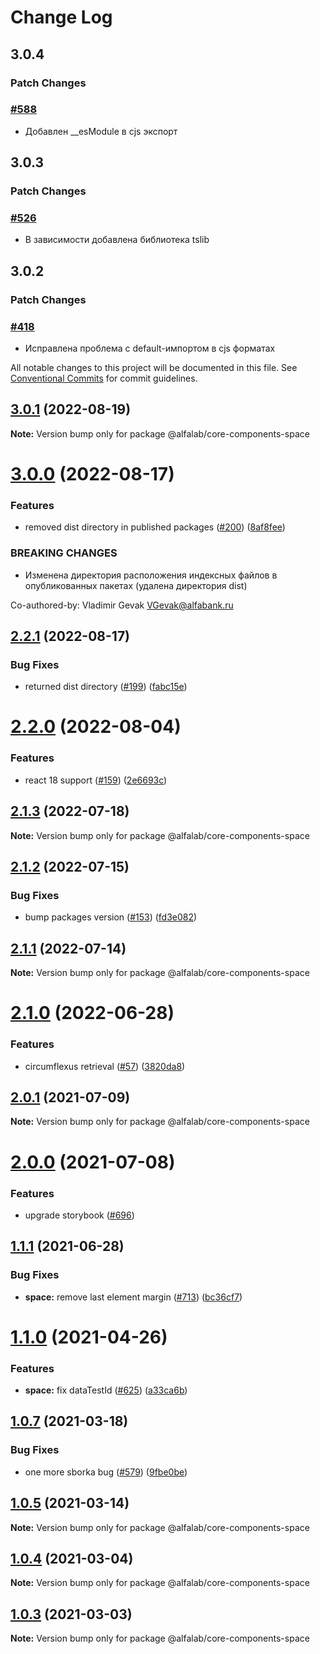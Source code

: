 # Change Log

## 3.0.4

### Patch Changes

### [#588](https://github.com/core-ds/core-components/pull/588)

-   Добавлен \_\_esModule в cjs экспорт

## 3.0.3

### Patch Changes

### [#526](https://github.com/core-ds/core-components/pull/526)

-   В зависимости добавлена библиотека tslib

## 3.0.2

### Patch Changes

### [#418](https://github.com/core-ds/core-components/pull/418)

-   Исправлена проблема с default-импортом в cjs форматах

All notable changes to this project will be documented in this file.
See [Conventional Commits](https://conventionalcommits.org) for commit guidelines.

## [3.0.1](https://github.com/core-ds/core-components/compare/@alfalab/core-components-space@3.0.0...@alfalab/core-components-space@3.0.1) (2022-08-19)

**Note:** Version bump only for package @alfalab/core-components-space

# [3.0.0](https://github.com/core-ds/core-components/compare/@alfalab/core-components-space@2.2.1...@alfalab/core-components-space@3.0.0) (2022-08-17)

### Features

-   removed dist directory in published packages ([#200](https://github.com/core-ds/core-components/issues/200)) ([8af8fee](https://github.com/core-ds/core-components/commit/8af8fee53ca0bd19fa2d1ca1422e0df23096e2c8))

### BREAKING CHANGES

-   Изменена директория расположения индексных файлов в опубликованных пакетах (удалена
    директория dist)

Co-authored-by: Vladimir Gevak <VGevak@alfabank.ru>

## [2.2.1](https://github.com/core-ds/core-components/compare/@alfalab/core-components-space@2.2.0...@alfalab/core-components-space@2.2.1) (2022-08-17)

### Bug Fixes

-   returned dist directory ([#199](https://github.com/core-ds/core-components/issues/199)) ([fabc15e](https://github.com/core-ds/core-components/commit/fabc15effa1457ca65ec7238206f1b1fc2a2a613))

# [2.2.0](https://github.com/core-ds/core-components/compare/@alfalab/core-components-space@2.1.3...@alfalab/core-components-space@2.2.0) (2022-08-04)

### Features

-   react 18 support ([#159](https://github.com/core-ds/core-components/issues/159)) ([2e6693c](https://github.com/core-ds/core-components/commit/2e6693c62f534e333aadb7d3fff4ffd78ac84c63))

## [2.1.3](https://github.com/core-ds/core-components/compare/@alfalab/core-components-space@2.1.2...@alfalab/core-components-space@2.1.3) (2022-07-18)

**Note:** Version bump only for package @alfalab/core-components-space

## [2.1.2](https://github.com/core-ds/core-components/compare/@alfalab/core-components-space@2.1.1...@alfalab/core-components-space@2.1.2) (2022-07-15)

### Bug Fixes

-   bump packages version ([#153](https://github.com/core-ds/core-components/issues/153)) ([fd3e082](https://github.com/core-ds/core-components/commit/fd3e08205672129cdce04e1000c673f2cd9c10da))

## [2.1.1](https://github.com/core-ds/core-components/compare/@alfalab/core-components-space@2.1.0...@alfalab/core-components-space@2.1.1) (2022-07-14)

**Note:** Version bump only for package @alfalab/core-components-space

# [2.1.0](https://github.com/core-ds/core-components/compare/@alfalab/core-components-space@2.0.3...@alfalab/core-components-space@2.1.0) (2022-06-28)

### Features

-   circumflexus retrieval ([#57](https://github.com/core-ds/core-components/issues/57)) ([3820da8](https://github.com/core-ds/core-components/commit/3820da818bcdcbee6904c648b3e29c3c828fe202))

## [2.0.1](https://github.com/core-ds/core-components/compare/@alfalab/core-components-space@2.0.0...@alfalab/core-components-space@2.0.1) (2021-07-09)

**Note:** Version bump only for package @alfalab/core-components-space

# [2.0.0](https://github.com/core-ds/core-components/compare/@alfalab/core-components-space@1.1.1...@alfalab/core-components-space@2.0.0) (2021-07-08)

### Features

-   upgrade storybook ([#696](https://github.com/core-ds/core-components/issues/696))

## [1.1.1](https://github.com/core-ds/core-components/compare/@alfalab/core-components-space@1.1.0...@alfalab/core-components-space@1.1.1) (2021-06-28)

### Bug Fixes

-   **space:** remove last element margin ([#713](https://github.com/core-ds/core-components/issues/713)) ([bc36cf7](https://github.com/core-ds/core-components/commit/bc36cf7db35cbd7c5d36c178a50bbd27d2f11b0c))

# [1.1.0](https://github.com/core-ds/core-components/compare/@alfalab/core-components-space@1.0.7...@alfalab/core-components-space@1.1.0) (2021-04-26)

### Features

-   **space:** fix dataTestId ([#625](https://github.com/core-ds/core-components/issues/625)) ([a33ca6b](https://github.com/core-ds/core-components/commit/a33ca6ba791a43252b09c5a6d81dbd206aaec2d7))

## [1.0.7](https://github.com/core-ds/core-components/compare/@alfalab/core-components-space@1.0.5...@alfalab/core-components-space@1.0.7) (2021-03-18)

### Bug Fixes

-   one more sborka bug ([#579](https://github.com/core-ds/core-components/issues/579)) ([9fbe0be](https://github.com/core-ds/core-components/commit/9fbe0beca56ec5971de78b3f6cda25305b260efc))

## [1.0.5](https://github.com/core-ds/core-components/compare/@alfalab/core-components-space@1.0.4...@alfalab/core-components-space@1.0.5) (2021-03-14)

**Note:** Version bump only for package @alfalab/core-components-space

## [1.0.4](https://github.com/core-ds/core-components/compare/@alfalab/core-components-space@1.0.3...@alfalab/core-components-space@1.0.4) (2021-03-04)

**Note:** Version bump only for package @alfalab/core-components-space

## [1.0.3](https://github.com/core-ds/core-components/compare/@alfalab/core-components-space@1.0.2...@alfalab/core-components-space@1.0.3) (2021-03-03)

**Note:** Version bump only for package @alfalab/core-components-space
